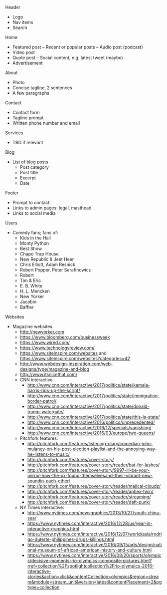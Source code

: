 <!-- Header
- Logo
- Nav items
- Tagline

Home
- Tagline intro
- Header photo
- Summary of services
- Icon and link out to each service
- Prompt to contact

About
- Photo
- Concise tagline, 2 sentences
- A few paragraphs

Contact
- Contact form
- Tagline prompt
- Written phone number and email

Services
- Tagline about services
- Enticing photo
- Paragraph intro
- Listing of each service
  - Title
  - Sentence description
  - Icon

Blog
- List of blog posts
  - Post category
  - Post title
  - Excerpt
  - Date

Footer
- Featured blog post
- Prompt to contact
- List of services
- Links to social media
 -->
 Header
- Logo
- Nav items
- Search

Home
- Featured post
– Recent or popular posts
– Audio post (podcast)
- Video post
- Quote post
– Social content, e.g. latest tweet (maybe)
- Advertisement

About
- Photo
- Concise tagline, 2 sentences
- A few paragraphs

Contact
- Contact form
- Tagline prompt
- Written phone number and email

Services
- TBD if relevant

Blog
- List of blog posts
  - Post category
  - Post title
  - Excerpt
  - Date

Footer
- Prompt to contact
- Links to admin pages: legal, masthead
- Links to social media

Users
- Comedy fans; fans of:
  - Kids in the Hall
  - Monty Python
  - Best Show
  - Chapo Trap House
  - New Republic & Jeet Heer
  - Chris Elliott, Adam Resnick
  - Robert Popper, Peter Serafinowicz
  - Robert
  - Tim & Eric
  - E. B. White
  - H. L. Mencken
  - New Yorker
  - Jacobin
  - Baffler

Websites
- Magazine websites
  - http://newyorker.com
  - https://www.bloomberg.com/businessweek
  - https://www.wired.com/
  - https://www.technologyreview.com/
  - https://www.siteinspire.com/websites and https://www.siteinspire.com/websites?categories=42
  - http://www.webdesign-inspiration.com/web-designs/type/magazine-and-blog
  - http://www.itsnicethat.com/
  - CNN interactive
    - http://www.cnn.com/interactive/2017/politics/state/kamala-harris-rips-up-the-script/
    - http://www.cnn.com/interactive/2017/politics/state/immigration-border-patrol/
    - http://www.cnn.com/interactive/2017/politics/state/donald-trump-watergate/
    - http://www.cnn.com/interactive/2017/politics/state/this-is-state/
    - http://www.cnn.com/interactive/2016/politics/unprecedented/
    - http://www.cnn.com/interactive/2016/12/specials/vanishing/
    - http://www.cnn.com/interactive/2016/03/europe/two-queens/
  - Pitchfork features:
    - http://pitchfork.com/features/listening-diary/comedian-john-mulaney-on-his-post-election-playlist-and-the-annoying-way-he-listens-to-music/
    - http://pitchfork.com/features/cover-story/
    - http://pitchfork.com/features/cover-story/reader/bat-for-lashes/
    - http://pitchfork.com/features/cover-story/9997-ill-be-your-mirror-how-the-xx-found-themselvesand-their-vibrant-new-soundin-each-other/
    - http://pitchfork.com/features/cover-story/reader/majical-cloudz/
    - http://pitchfork.com/features/cover-story/reader/aphex-twin/
    - http://pitchfork.com/features/cover-story/reader/streaming/
    - http://pitchfork.com/features/cover-story/reader/daft-punk/
  - NY Times interactive:
    - http://www.nytimes.com/newsgraphics/2013/10/27/south-china-sea/
    - https://www.nytimes.com/interactive/2016/12/28/us/year-in-interactive-graphics.html
    - https://www.nytimes.com/interactive/2016/12/07/world/asia/rodrigo-duterte-philippines-drugs-killings.html
    - https://www.nytimes.com/interactive/2016/09/15/arts/design/national-museum-of-african-american-history-and-culture.html
    - https://www.nytimes.com/interactive/2016/08/20/sports/olympics/decisive-moments-rio-olympics-composite-pictures.html?rref=collection%2Fspotlightcollection%2Frio-olympics-2016-interactive-stories&action=click&contentCollection=olympics&region=stream&module=stream_unit&version=latest&contentPlacement=2&pgtype=collection